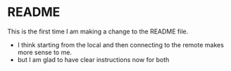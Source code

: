 # README #

This is the first time I am making a change to the README file. 
- I think starting from the local and then connecting to the remote makes more sense to me.
- but I am glad to have clear instructions now for both
